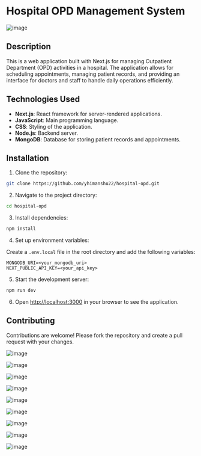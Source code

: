 # Hospital OPD Management System

![image](https://github.com/user-attachments/assets/3d7973ec-6c88-4bb0-9f9d-bdd6ea21bab4)

## Description

This is a web application built with Next.js for managing Outpatient Department (OPD) activities in a hospital. The application allows for scheduling appointments, managing patient records, and providing an interface for doctors and staff to handle daily operations efficiently.


## Technologies Used

- **Next.js**: React framework for server-rendered applications.
- **JavaScript**: Main programming language.
- **CSS**: Styling of the application.
- **Node.js**: Backend server.
- **MongoDB**: Database for storing patient records and appointments.

## Installation

1. Clone the repository:

```bash
git clone https://github.com/yhimanshu22/hospital-opd.git
```

2. Navigate to the project directory:

```bash
cd hospital-opd
```

3. Install dependencies:

```bash
npm install
```

4. Set up environment variables:

Create a `.env.local` file in the root directory and add the following variables:

```env
MONGODB_URI=<your_mongodb_uri>
NEXT_PUBLIC_API_KEY=<your_api_key>
```

5. Start the development server:

```bash
npm run dev
```

6. Open [http://localhost:3000](http://localhost:3000) in your browser to see the application.


## Contributing

Contributions are welcome! Please fork the repository and create a pull request with your changes.


![image](https://github.com/user-attachments/assets/3d7973ec-6c88-4bb0-9f9d-bdd6ea21bab4)  

![image](https://github.com/user-attachments/assets/41d0245b-3296-431f-87cc-844b065dee03)  

![image](https://github.com/user-attachments/assets/73af021c-bb25-4f5e-90ef-fd84ce1639ee)  

![image](https://github.com/user-attachments/assets/48a68b88-b24b-4c87-90cb-e6996ecf4c3a)  

![image](https://github.com/user-attachments/assets/2e8fd378-4402-4550-b240-8d2643474a8b)  

![image](https://github.com/user-attachments/assets/c42b84a5-d4d1-4320-8cda-63ef587f0cba)  

![image](https://github.com/user-attachments/assets/5c6aba61-bbd7-4ec7-abfd-75dee0df5c60)  

![image](https://github.com/user-attachments/assets/9f981c96-b15b-4950-859e-e090a100ab25)  

![image](https://github.com/user-attachments/assets/25a509db-94c3-422c-9b05-b51828a7b2b8)  










